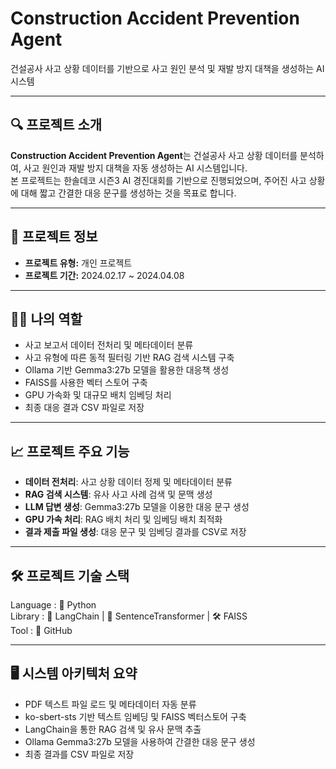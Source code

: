 # Construction Accident Prevention Agent

건설공사 사고 상황 데이터를 기반으로 사고 원인 분석 및 재발 방지 대책을 생성하는 AI 시스템

---

## 🔍 프로젝트 소개

**Construction Accident Prevention Agent**는 건설공사 사고 상황 데이터를 분석하여, 사고 원인과 재발 방지 대책을 자동 생성하는 AI 시스템입니다.  
본 프로젝트는 한솔데코 시즌3 AI 경진대회를 기반으로 진행되었으며, 주어진 사고 상황에 대해 짧고 간결한 대응 문구를 생성하는 것을 목표로 합니다.

---

## 👤 프로젝트 정보

- **프로젝트 유형:** 개인 프로젝트
- **프로젝트 기간:** 2024.02.17 ~ 2024.04.08

---

## 🧑‍💻 나의 역할

- 사고 보고서 데이터 전처리 및 메타데이터 분류
- 사고 유형에 따른 동적 필터링 기반 RAG 검색 시스템 구축
- Ollama 기반 Gemma3:27b 모델을 활용한 대응책 생성
- FAISS를 사용한 벡터 스토어 구축
- GPU 가속화 및 대규모 배치 임베딩 처리
- 최종 대응 결과 CSV 파일로 저장

---

## 📈 프로젝트 주요 기능

- **데이터 전처리**: 사고 상황 데이터 정제 및 메타데이터 분류
- **RAG 검색 시스템**: 유사 사고 사례 검색 및 문맥 생성
- **LLM 답변 생성**: Gemma3:27b 모델을 이용한 대응 문구 생성
- **GPU 가속 처리**: RAG 배치 처리 및 임베딩 배치 최적화
- **결과 제출 파일 생성**: 대응 문구 및 임베딩 결과를 CSV로 저장

---

## 🛠️ 프로젝트 기술 스택

Language : 🐍 Python  
Library : 🔗 LangChain | 🧠 SentenceTransformer | 🛠️ FAISS  
Tool : 🐙 GitHub

---

## 🖥️ 시스템 아키텍처 요약

- PDF 텍스트 파일 로드 및 메타데이터 자동 분류
- ko-sbert-sts 기반 텍스트 임베딩 및 FAISS 벡터스토어 구축
- LangChain을 통한 RAG 검색 및 유사 문맥 추출
- Ollama Gemma3:27b 모델을 사용하여 간결한 대응 문구 생성
- 최종 결과를 CSV 파일로 저장




